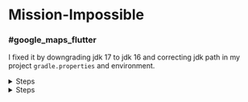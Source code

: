 # Mission-Impossible

### #google_maps_flutter 
I fixed it by downgrading jdk 17 to jdk 16 and correcting jdk path in my project `gradle.properties` and environment.

<details>
<summary>Steps</summary>

```
  Web that i found to fixed it https://www.happycoders.eu/java/how-to-switch-multiple-java-versions-windows/
  
  1. The top list ("User variables") should not contain any Java-related entries.
  
  2. The lower list ("System variables") should contain an entry "JAVA_HOME = C:\Program Files\Java\jdk-17". If this entry does not exist, you can add it with "New…". If it 
  
  exists but points to another directory, you can change it with Edit….
  
  3. Delete the following entries under "Path":
  
    C:\ProgramData\Oracle\Java\javapath
  
    C:\Program Files (x86)\Common Files\Oracle\Java\javapath
  
  4. Insert the following entry instead:
  
     %JAVA_HOME%\bin
```

</details>

<details>
<summary>Steps</summary>

```
  FAILURE: Build failed with an exception.

* Where:
Build file 'C:\flutter\.pub-cache\hosted\pub.dartlang.org\google_maps_flutter-2.1.2\android\build.gradle'

* What went wrong:
Could not compile build file 'C:\flutter\.pub-cache\hosted\pub.dartlang.org\google_maps_flutter-2.1.2\android\build.gradle'.
> startup failed:
  General error during conversion: Unsupported class file major version 61

  java.lang.IllegalArgumentException: Unsupported class file major version 61
```

</details>
